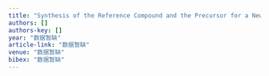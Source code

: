 ```yaml
---
title: "Synthesis of the Reference Compound and the Precursor for a New 18F Labelled Vesamicol Analogue (Part 5)"
authors: []
authors-key: []
year: "数据暂缺"
article-link: "数据暂缺"
venue: "数据暂缺"
bibex: "数据暂缺"
---
```

